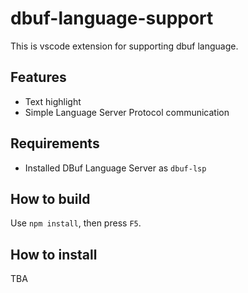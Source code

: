 # dbuf-language-support

This is vscode extension for supporting dbuf language.

## Features

* Text highlight
* Simple Language Server Protocol communication

## Requirements

* Installed DBuf Language Server as `dbuf-lsp`

## How to build

Use `npm install`, then press `F5`.

## How to install

TBA
